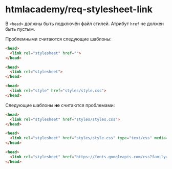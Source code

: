# htmlacademy/req-stylesheet-link

В `<head>` должны быть подключён файл стилей. Атрибут `href` не должен быть пустым.

Проблемными считаются следующие шаблоны:
```html
<head>
  <link rel="stylesheet" href="">
</head>

<head>
  <link rel="stylesheet">
</head>

<head>
  <link rel="style" href="styles/style.css">
</head>
```

Следующие шаблоны **не** считаются проблемами:
```html
<head>
  <link rel="stylesheet" href="styles/styles.css">
</head>

<head>
  <link rel="stylesheet" href="styles/style.css" type="text/css" media="screen,projection">
</head>

<head>
  <link rel="stylesheet" href="https://fonts.googleapis.com/css?family=Roboto:400,700&display=swap">
</head>
```
